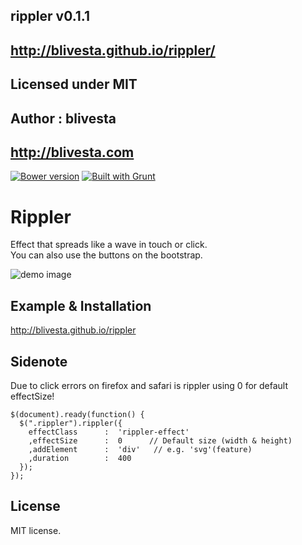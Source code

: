  ## rippler v0.1.1
 ## http://blivesta.github.io/rippler/
 ## Licensed under MIT
 ## Author : blivesta
 ## http://blivesta.com

[![Bower version](https://badge.fury.io/bo/rippler.svg)](http://badge.fury.io/bo/rippler)
[![Built with Grunt](https://cdn.gruntjs.com/builtwith.png)](http://gruntjs.com/)

Rippler
==================
Effect that spreads like a wave in touch or click.  
You can also use the buttons on the bootstrap.  

![demo image](./docs/assets/images/sample.gif)

## Example & Installation
http://blivesta.github.io/rippler

## Sidenote 

Due to click errors on firefox and safari is rippler using 0 for default effectSize!

```
$(document).ready(function() {
  $(".rippler").rippler({
    effectClass      :  'rippler-effect'
    ,effectSize      :  0      // Default size (width & height)
    ,addElement      :  'div'   // e.g. 'svg'(feature)
    ,duration        :  400
  });
});
```

## License
MIT license.
